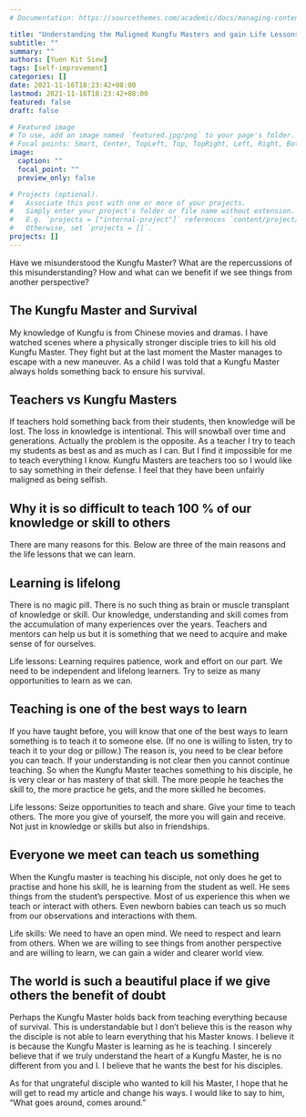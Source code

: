 ```yaml
---
# Documentation: https://sourcethemes.com/academic/docs/managing-content/

title: "Understanding the Maligned Kungfu Masters and gain Life Lessons"
subtitle: ""
summary: ""
authors: [Yuen Kit Siew]
tags: [self-improvement]
categories: []
date: 2021-11-16T18:23:42+08:00
lastmod: 2021-11-16T18:23:42+08:00
featured: false
draft: false

# Featured image
# To use, add an image named `featured.jpg/png` to your page's folder.
# Focal points: Smart, Center, TopLeft, Top, TopRight, Left, Right, BottomLeft, Bottom, BottomRight.
image:
  caption: ""
  focal_point: ""
  preview_only: false

# Projects (optional).
#   Associate this post with one or more of your projects.
#   Simply enter your project's folder or file name without extension.
#   E.g. `projects = ["internal-project"]` references `content/project/deep-learning/index.md`.
#   Otherwise, set `projects = []`.
projects: []
---
```

Have we misunderstood the Kungfu Master?  What are the repercussions of this misunderstanding? How and what can we benefit if we see things from another perspective?

## The Kungfu Master and Survival
My knowledge of Kungfu is from Chinese movies and dramas. I have watched scenes where a physically stronger disciple tries to kill his old Kungfu Master. They fight but at the last moment the Master manages to escape with a new maneuver.  As a child I was told that a Kungfu Master always holds something back to ensure his survival. 

## Teachers vs Kungfu Masters
If teachers hold something back from their students, then knowledge will be lost. The loss in knowledge is intentional. This will snowball over time and generations. Actually the problem is the opposite. As a teacher I try to teach my students as best as and as much as I can. But I find it  impossible for me to teach everything I know.  Kungfu Masters are teachers too so I would like to say something in their defense. I feel that they have been unfairly maligned as being selfish.

## Why it is so difficult to teach 100 % of our knowledge or skill to others
There are many reasons for this. Below are three of the main reasons and the life lessons that we can learn.

## Learning is lifelong
There is no magic pill. There is no such thing as brain or muscle transplant of knowledge or skill. Our knowledge, understanding and skill comes from the accumulation of many experiences over the years. Teachers and mentors can help us but it is something that we need to acquire and make sense of for ourselves. 

Life lessons: Learning requires patience, work and effort on our part. We need to be independent and lifelong learners. Try to seize as many opportunities to learn as we can.

## Teaching is one of the best ways to learn
If you have taught before, you will know that one of the best ways to learn something is to teach it to someone else.  (If no one is willing to listen, try to teach it to your dog or pillow.) The reason is, you need to be clear before you can teach. If your understanding is not clear then you cannot continue teaching. So when the Kungfu Master teaches something to his disciple, he is very clear or has mastery of that skill. The more people he teaches the skill to, the more practice he gets, and the more skilled he becomes.

Life lessons: Seize opportunities to teach and share. Give your time to teach others. The more you give of yourself,  the more you will gain and receive. Not just in knowledge or skills but also in friendships. 

## Everyone we meet can teach us something
When the Kungfu master is teaching his disciple, not only does he get to practise and hone his skill, he is learning from the student as well. He sees things from the student’s perspective. Most of us experience this when we teach or interact with others. Even newborn babies can teach us so much from our observations and interactions with them. 

Life skills: We need to have an open mind. We need to respect and learn from others. When we are willing to see things from another perspective and are willing to learn, we can gain a wider and clearer world view.

## The world is such a beautiful place if we give others the benefit of doubt
Perhaps the Kungfu Master holds back from teaching everything because of survival. This is understandable but I don’t believe this is the reason why the disciple is not able to learn everything that his Master knows. I believe it is because the Kungfu Master is learning as he is teaching. I sincerely believe that if we truly understand the heart of a Kungfu Master, he is no different from you and I. I believe that he wants the best for his disciples.
  
As for that ungrateful disciple who wanted to kill his Master, I hope that he will get to read my article and change his ways. I would like to say to him, “What goes around, comes around.” 

